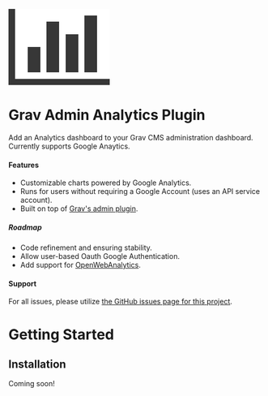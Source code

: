 ![Admin Analytics](admin-analytics.png)
# Grav Admin Analytics Plugin

Add an Analytics dashboard to your Grav CMS administration dashboard. Currently supports Google Anaytics.

#### Features
* Customizable charts powered by Google Analytics.
* Runs for users without requiring a Google Account (uses an API service account).
* Built on top of [Grav's admin plugin](https://gitter.im/getgrav/grav-plugin-admin).

##### Roadmap
* Code refinement and ensuring stability.
* Allow user-based Oauth Google Authentication.
* Add support for [OpenWebAnalytics](http://www.openwebanalytics.com/).

#### Support

For all issues, please utilize [the GitHub issues page for this project](https://github.com/chriseaton/grav-admin-analytics/issues).

# Getting Started

## Installation
Coming soon!